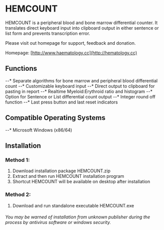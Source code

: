 # HEMCOUNT

HEMCOUNT is a peripheral blood and bone marrow differential counter. It translates direct keyboard input into clipboard output in either sentence or list form and prevents transcription error.

Please visit out homepage for support, feedback and donation.

Homepage: [http://www.haematology.cc](http://hematology.cc)

## Functions
--* Separate algorithms for bone marrow and peripheral blood differential count
--* Customizable keyboard input
--* Direct output to clipboard for pasting in report
--* Realtime Myeloid:Erythroid ratio and histogram
--* Option for Sentence or List differential count output
--* Integer round off function
--* Last press button and last reset indicators

## Compatible Operating Systems
--* Microsoft Windows (x86/64)

## Installation
### Method 1:
1. Download installation package HEMCOUNT.zip
2. Extract and then run HEMCOUNT installation program
3. Shortcut HEMCOUNT will be available on desktop after installation

### Method 2:
1. Download and run standalone executable HEMCOUNT.exe

###### You may be warned of installation from unknown publisher during the process by antivirus software or windows security.
